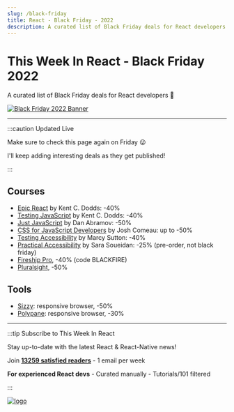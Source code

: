 ```yaml
---
slug: /black-friday
title: React - Black Friday - 2022
description: A curated list of Black Friday deals for React developers! 🤗
---
```


<head>
  <meta property="og:image" content="/img/BLACK_FRIDAY_2022.png"/>
  <meta name="twitter:image" content="/img/BLACK_FRIDAY_2022.png"/>
</head>

# This Week In React - Black Friday 2022

A curated list of Black Friday deals for React developers 🤗

[![Black Friday 2022 Banner](/img/BLACK_FRIDAY_2022.png)](/black-friday)

---

:::caution Updated Live

Make sure to check this page again on Friday 😜

I'll keep adding interesting deals as they get published!

:::

## Courses

- [Epic React](https://epicreact.dev/) by Kent C. Dodds: -40%
- [Testing JavaScript](https://testingjavascript.com/) by Kent C. Dodds: -40%
- [Just JavaScript](https://justjavascript.com/) by Dan Abramov: -50%
- [CSS for JavaScript Developers](https://css-for-js.dev/) by Josh Comeau: up to -50%
- [Testing Accessibility](https://testingaccessibility.com/) by Marcy Sutton: -40%
- [Practical Accessibility](https://practical-accessibility.today/) by Sara Soueidan: -25% (pre-order, not black friday)
- [Fireship Pro](https://fireship.io/pro/), -40% (code BLACKFIRE)
- [Pluralsight](https://www.pluralsight.com/), -50%

## Tools

- [Sizzy](https://sizzy.co/): responsive browser, -50%
- [Polypane](https://polypane.app/black-friday/): responsive browser, -30%

---

:::tip Subscribe to This Week In React

Stay up-to-date with the latest React & React-Native news!

Join **[13259 satisfied readers](https://thisweekinreact.com/testimonials)** - 1 email per week

**For experienced React devs** - Curated manually - Tutorials/101 filtered

:::

<SubscribeFormEmbed />

[![logo](/img/TWIR_POST.png)](/)
